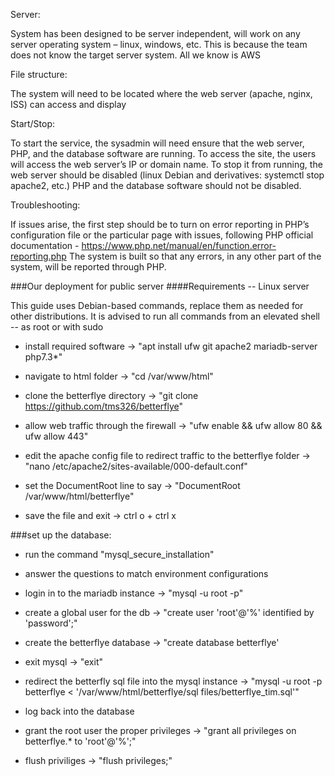 Server:

System has been designed to be server independent, will work on any server operating system – linux, windows, etc. This is because the team does not know the target server system. All we know is AWS

File structure:

The system will need to be located where the web server (apache, nginx, ISS) can access and display

Start/Stop:

To start the service, the sysadmin will need ensure that the web server, PHP, and the database software are running. To access the site, the users will access the web server’s IP or domain name.
To stop it from running, the web server should be disabled (linux Debian and derivatives: systemctl stop apache2, etc.) PHP and the database software should not be disabled.

Troubleshooting:

If issues arise, the first step should be to turn on error reporting in PHP’s configuration file or the particular page with issues, following PHP official documentation  - https://www.php.net/manual/en/function.error-reporting.php
The system is built so that any errors, in any other part of the system, will be reported through PHP.

###Our deployment for public server
####Requirements -- Linux server

This guide uses Debian-based commands, replace them as needed for other distributions.
It is advised to run all commands from an elevated shell -- as root or with sudo

* install required software -> "apt install ufw git apache2 mariadb-server php7.3*"

* navigate to html folder -> "cd /var/www/html"

* clone the betterflye directory -> "git clone https://github.com/tms326/betterflye"

* allow web traffic through the firewall -> "ufw enable && ufw allow 80 && ufw allow 443"

* edit the apache config file to redirect traffic to the betterflye folder -> "nano /etc/apache2/sites-available/000-default.conf"

* set the DocumentRoot line to say -> "DocumentRoot /var/www/html/betterflye"
* save the file and exit -> ctrl o + ctrl x

###set up the database:

* run the command "mysql_secure_installation"
* answer the questions to match environment configurations

* login in to the mariadb instance -> "mysql -u root -p"
* create a global user for the db -> "create user 'root'@'%' identified by 'password';"
* create the betterflye database -> "create database betterflye'
* exit mysql -> "exit"

* redirect the betterfly sql file into the mysql instance -> "mysql -u root -p betterflye < '/var/www/html/betterflye/sql files/betterflye_tim.sql'"

* log back into the database
* grant the root user the proper privileges -> "grant all privileges on betterflye.* to 'root'@'%';"
* flush priviliges -> "flush privileges;"

